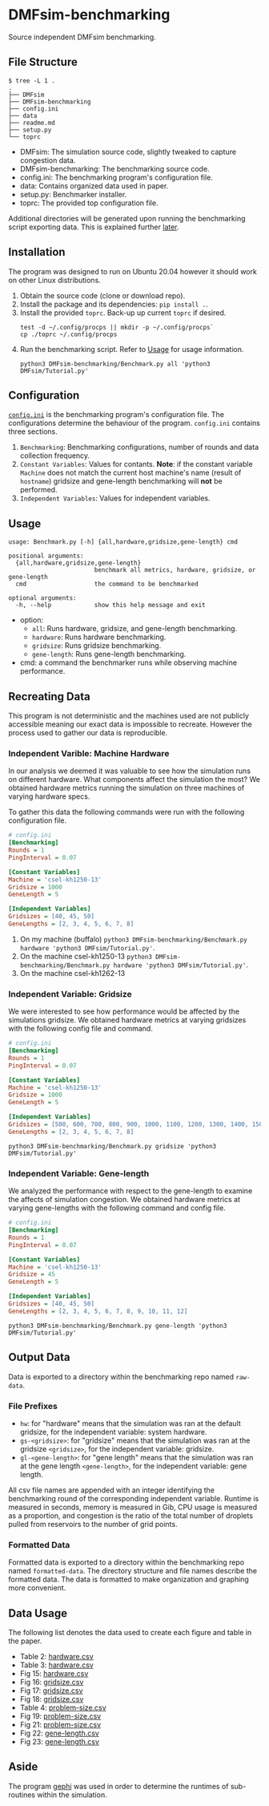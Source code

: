 # DMFsim-benchmarking

Source independent DMFsim benchmarking.

## File Structure

```
$ tree -L 1 .
.
├── DMFsim
├── DMFsim-benchmarking
├── config.ini
├── data
├── readme.md
├── setup.py
└── toprc
```

-   DMFsim: The simulation source code, slightly tweaked to capture congestion data.
-   DMFsim-benchmarking: The benchmarking source code.
-   config.ini: The benchmarking program's configuration file.
-   data: Contains organized data used in paper.
-   setup.py: Benchmarker installer.
-   toprc: The provided top configuration file.

Additional directories will be generated upon running the benchmarking script exporting data. This is explained further [later](readme.md#output-data).

## Installation

The program was designed to run on Ubuntu 20.04 however it should work on other Linux distributions.

1.  Obtain the source code (clone or download repo).
2.  Install the package and its dependencies: `pip install .`.
3.  Install the provided `toprc`. Back-up up current `toprc` if desired.
    ```
    test -d ~/.config/procps || mkdir -p ~/.config/procps`
    cp ./toprc ~/.config/procps
    ```
4.  Run the benchmarking script. Refer to [Usage](readme.md#usage) for usage information.
    ```
    python3 DMFsim-benchmarking/Benchmark.py all 'python3 DMFsim/Tutorial.py'
    ```

## Configuration

[`config.ini`](config.ini) is the benchmarking program's configuration file. The configurations determine the behaviour of the program. `config.ini` contains three sections.

1.  `Benchmarking`: Benchmarking configurations, number of rounds and data collection frequency.
2.  `Constant Variables`: Values for contants. **Note**: if the constant variable `Machine` does not match the current host machine's name (result of `hostname`) gridsize and gene-length benchmarking will **not** be performed.
3.  `Independent Variables`: Values for independent variables.

## Usage

```
usage: Benchmark.py [-h] {all,hardware,gridsize,gene-length} cmd

positional arguments:
  {all,hardware,gridsize,gene-length}
                        benchmark all metrics, hardware, gridsize, or gene-length
  cmd                   the command to be benchmarked

optional arguments:
  -h, --help            show this help message and exit
```

-   option:
    -   `all`: Runs hardware, gridsize, and gene-length benchmarking.
    -   `hardware`: Runs hardware benchmarking.
    -   `gridsize`: Runs gridsize benchmarking.
    -   `gene-length`: Runs gene-length benchmarking.
-   cmd: a command the benchmarker runs while observing machine performance.

## Recreating Data

This program is not deterministic and the machines used are not publicly accessible meaning our exact data is impossible to recreate. However the process used to gather our data is reproducible.

### Independent Varible: Machine Hardware

In our analysis we deemed it was valuable to see how the simulation runs on different hardware. What components affect the simulation the most? We obtained hardware metrics running the simulation on three machines of varying hardware specs.

To gather this data the following commands were run with the following configuration file.

```ini
# config.ini
[Benchmarking]
Rounds = 1
PingInterval = 0.07

[Constant Variables]
Machine = 'csel-kh1250-13'
Gridsize = 1000
GeneLength = 5

[Independent Variables]
Gridsizes = [40, 45, 50]
GeneLengths = [2, 3, 4, 5, 6, 7, 8]
```

1.  On my machine (buffalo) `python3 DMFsim-benchmarking/Benchmark.py hardware 'python3 DMFsim/Tutorial.py'`.
2.  On the machine csel-kh1250-13 `python3 DMFsim-benchmarking/Benchmark.py hardware 'python3 DMFsim/Tutorial.py'`.
3.  On the machine csel-kh1262-13

### Independent Variable: Gridsize

We were interested to see how performance would be affected by the simulations gridsize. We obtained hardware metrics at varying gridsizes with the following config file and command.

```ini
# config.ini
[Benchmarking]
Rounds = 1
PingInterval = 0.07

[Constant Variables]
Machine = 'csel-kh1250-13'
Gridsize = 1000
GeneLength = 5

[Independent Variables]
Gridsizes = [500, 600, 700, 800, 900, 1000, 1100, 1200, 1300, 1400, 1500]
GeneLengths = [2, 3, 4, 5, 6, 7, 8]
```

`python3 DMFsim-benchmarking/Benchmark.py gridsize 'python3 DMFsim/Tutorial.py'`

### Independent Variable: Gene-length

We analyzed the performance with respect to the gene-length to examine the affects of simulation congestion. We obtained hardware metrics at varying gene-lengths with the following command and config file.

```ini
# config.ini
[Benchmarking]
Rounds = 1
PingInterval = 0.07

[Constant Variables]
Machine = 'csel-kh1250-13'
Gridsize = 45
GeneLength = 5

[Independent Variables]
Gridsizes = [40, 45, 50]
GeneLengths = [2, 3, 4, 5, 6, 7, 8, 9, 10, 11, 12]
```

`python3 DMFsim-benchmarking/Benchmark.py gene-length 'python3 DMFsim/Tutorial.py'`

## Output Data

Data is exported to a directory within the benchmarking repo named `raw-data`.

### File Prefixes

-   `hw`: for "hardware" means that the simulation was ran at the default gridsize, for the independent variable: system hardware.
-   `gs-<gridsize>`: for "gridsize" means that the simulation was ran at the gridsize `<gridsize>`, for the independent variable: gridsize.
-   `gl-<gene-length>`: for "gene length" means that the simulation was ran at the gene length `<gene-length>`, for the independent variable: gene length.

All csv file names are appended with an integer identifying the benchmarking round of the corresponding independent variable. Runtime is measured in seconds, memory is measured in Gib, CPU usage is measured as a proportion, and congestion is the ratio of the total number of droplets pulled from reservoirs to the number of grid points.

### Formatted Data

Formatted data is exported to a directory within the benchmarking repo named `formatted-data`. The directory structure and file names describe the formatted data. The data is formatted to make organization and graphing more convenient.

## Data Usage

The following list denotes the data used to create each figure and table in the paper.

-   Table 2: [hardware.csv](data/hardware.csv)
-   Table 3: [hardware.csv](data/hardware.csv)
-   Fig 15: [hardware.csv](data/hardware.csv)
-   Fig 16: [gridsize.csv](data/gridsize.csv)
-   Fig 17: [gridsize.csv](data/gridsize.csv)
-   Fig 18: [gridsize.csv](data/gridsize.csv)
-   Table 4: [problem-size.csv](data/problem-size.csv)
-   Fig 19: [problem-size.csv](data/problem-size.csv)
-   Fig 21: [problem-size.csv](data/problem-size.csv)
-   Fig 22: [gene-length.csv](data/gene-length.csv)
-   Fig 23: [gene-length.csv](data/gene-length.csv)

## Aside

The program [gephi](https://gephi.org/) was used in order to determine the runtimes of sub-routines within the simulation.
